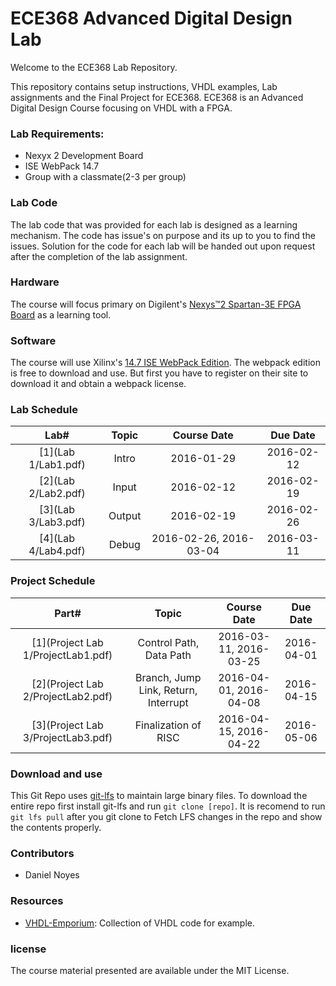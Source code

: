 ECE368 Advanced Digital Design Lab
================
Welcome to the ECE368 Lab Repository.

This repository contains setup instructions, VHDL examples, Lab assignments and the Final Project for ECE368. ECE368 is an Advanced Digital Design Course focusing on VHDL with a FPGA.

### Lab Requirements:
* Nexyx 2 Development Board
* ISE WebPack 14.7
* Group with a classmate(2-3 per group)

### Lab Code
The lab code that was provided for each lab is designed as a learning mechanism. The code has issue's on purpose and its up to you to find the issues. Solution for the code for each lab will be handed out upon request after the completion of the lab assignment.

### Hardware

The course will focus primary on Digilent's [Nexys™2 Spartan-3E FPGA Board](http://www.digilentinc.com/Products/Detail.cfm?Prod=NEXYS2) as a learning tool.

### Software

The course will use Xilinx's [14.7 ISE WebPack Edition](http://www.xilinx.com/support/download/index.html/content/xilinx/en/downloadNav/design-tools.html). The webpack edition is free to download and use. But first you have to register on their site to download it and obtain a webpack license.

### Lab Schedule
| Lab# | Topic | Course Date | Due Date |
|:----:|:-----:|:-----------:|:--------:|
|[1](Lab 1/Lab1.pdf) | Intro  | 2016-01-29 | 2016-02-12 |
|[2](Lab 2/Lab2.pdf) | Input  | 2016-02-12 | 2016-02-19 |
|[3](Lab 3/Lab3.pdf) | Output | 2016-02-19 | 2016-02-26 |
|[4](Lab 4/Lab4.pdf) | Debug  | 2016-02-26, 2016-03-04 | 2016-03-11 |

### Project Schedule
| Part# | Topic | Course Date | Due Date |
|:----:|:-----:|:-----------:|:--------:|
|[1](Project Lab 1/ProjectLab1.pdf) | Control Path, Data Path  | 2016-03-11, 2016-03-25 | 2016-04-01 |
|[2](Project Lab 2/ProjectLab2.pdf) | Branch, Jump Link, Return, Interrupt  | 2016-04-01, 2016-04-08 | 2016-04-15 |
|[3](Project Lab 3/ProjectLab3.pdf) | Finalization of RISC | 2016-04-15, 2016-04-22 | 2016-05-06 |

### Download and use

This Git Repo uses [git-lfs](https://git-lfs.github.com/) to maintain large binary files. To download the entire repo first install git-lfs and run `git clone [repo]`. It is recomend to run `git lfs pull` after you git clone to Fetch LFS changes in the repo and show the contents properly.

### Contributors
 * Daniel Noyes

### Resources
 * [VHDL-Emporium](https://github.com/Reiuiji/VHDL-Emporium): Collection of VHDL code for example.

### license

The course material presented are available under the MIT License.
